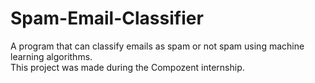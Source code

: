 # Spam-Email-Classifier
A program that can classify emails as spam or not spam using machine learning algorithms. </br>
This project was made during the Compozent internship.

#
